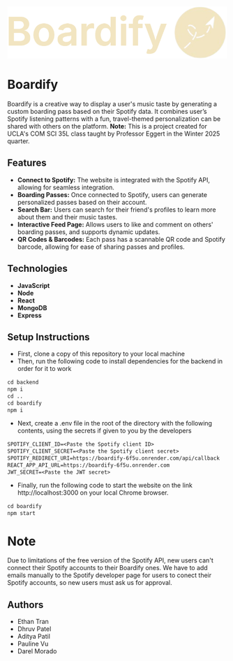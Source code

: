 ![Boardify Logo](./boardify/src/assets/logo.png)


# Boardify
Boardify is a creative way to display a user's music taste by generating a custom boarding pass based on their Spotify data. 
It combines user’s Spotify listening patterns with a fun, travel-themed personalization can be shared with others on the platform. 
**Note:** This is a project created for UCLA's COM SCI 35L class taught by Professor Eggert in the Winter 2025 quarter.


## Features
- **Connect to Spotify:** The website is integrated with the Spotify API, allowing for seamless integration.
- **Boarding Passes:** Once connected to Spotify, users can generate personalized passes based on their account.
- **Search Bar:** Users can search for their friend's profiles to learn more about them and their music tastes.
- **Interactive Feed Page:** Allows users to like and comment on others' boarding passes, and supports dynamic updates.
- **QR Codes & Barcodes:** Each pass has a scannable QR code and Spotify barcode, allowing for ease of sharing passes and profiles.


## Technologies
- **JavaScript** 
- **Node** 
- **React** 
- **MongoDB** 
- **Express**


## Setup Instructions
- First, clone a copy of this repository to your local machine
- Then, run the following code to install dependencies for the backend in order for it to work
```
cd backend
npm i
cd ..
cd boardify
npm i
```
- Next, create a .env file in the root of the directory with the following contents, using the secrets if given to you by the developers
```
SPOTIFY_CLIENT_ID=<Paste the Spotify client ID>
SPOTIFY_CLIENT_SECRET=<Paste the Spotify client secret>
SPOTIFY_REDIRECT_URI=https://boardify-6f5u.onrender.com/api/callback
REACT_APP_API_URL=https://boardify-6f5u.onrender.com
JWT_SECRET=<Paste the JWT secret>
```
- Finally, run the following code to start the website on the link http://localhost:3000 on your local Chrome browser.
```
cd boardify
npm start
```


# Note
Due to limitations of the free version of the Spotify API, new users can't connect their Spotify accounts to their Boardify ones.
We have to add emails manually to the Spotify developer page for users to conect their Spotify accounts, so new users must ask us for approval.


## Authors
- Ethan Tran
- Dhruv Patel
- Aditya Patil
- Pauline Vu
- Darel Morado